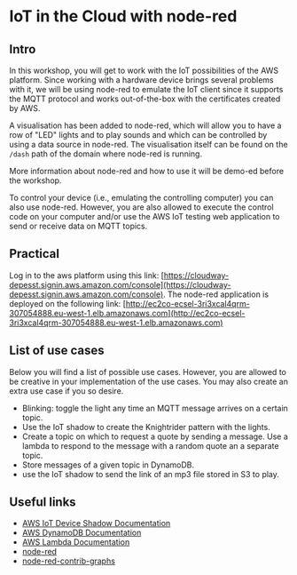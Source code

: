 # IoT in the Cloud with node-red

## Intro

In this workshop, you will get to work with the IoT possibilities of the AWS platform. Since working with a hardware device brings several problems with it, we will be using node-red to emulate the IoT client since it supports the MQTT protocol and works out-of-the-box with the certificates created by AWS.

A visualisation has been added to node-red, which will allow you to have a row of "LED" lights and to play sounds and which can be controlled by using a data source in node-red. The visualisation itself can be found on the `/dash` path of the domain where node-red is running.

More information about node-red and how to use it will be demo-ed before the workshop. 

To control your device (i.e., emulating the controlling computer) you can also use node-red. However, you are also allowed to execute the control code on your computer and/or use the AWS IoT testing web application to send or receive data on MQTT topics.

## Practical

Log in to the aws platform using this link: [https://cloudway-depesst.signin.aws.amazon.com/console](https://cloudway-depesst.signin.aws.amazon.com/console). The node-red application is deployed on the following link: [http://ec2co-ecsel-3ri3xcal4qrm-307054888.eu-west-1.elb.amazonaws.com](http://ec2co-ecsel-3ri3xcal4qrm-307054888.eu-west-1.elb.amazonaws.com)

## List of use cases

Below you will find a list of possible use cases. However, you are allowed to be creative in your implementation of the use cases. You may also create an extra use case if you so desire.

* Blinking: toggle the light any time an MQTT message arrives on a certain topic.
* Use the IoT shadow to create the Knightrider pattern with the lights.
* Create a topic on which to request a quote by sending a message. Use a lambda to respond to the message with a random quote an a separate topic.
* Store messages of a given topic in DynamoDB.
* use the IoT shadow to send the link of an mp3 file stored in S3 to play.

## Useful links

* [AWS IoT Device Shadow Documentation](https://docs.aws.amazon.com/iot/latest/developerguide/iot-device-shadows.html)
* [AWS DynamoDB Documentation](https://docs.aws.amazon.com/amazondynamodb/latest/developerguide/Introduction.html)
* [AWS Lambda Documentation](https://docs.aws.amazon.com/lambda/latest/dg/welcome.html)
* [node-red](https://github.com/node-red/node-red)
* [node-red-contrib-graphs](https://github.com/IBM-IoT/node-red-contrib-graphs)